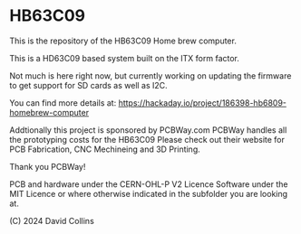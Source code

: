 # HB63C09

This is the repository of the HB63C09 Home brew computer. 

This is a HD63C09 based system built on the ITX form factor.

Not much is here right now, but currently working on updating the firmware to get support for SD cards as well as I2C.

You can find more details at: 
https://hackaday.io/project/186398-hb6809-homebrew-computer

Addtionally this project is sponsored by PCBWay.com 
PCBWay handles all the prototyping costs for the HB63C09
Please check out their website for PCB Fabrication, CNC Mechineing and 3D Printing.

Thank you PCBWay!

PCB and hardware under the CERN-OHL-P V2 Licence
Software under the MIT Licence or where otherwise indicated in the subfolder you are looking at.

(C) 2024 David Collins

